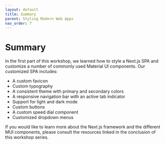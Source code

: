 ```yaml
---
layout: default
title: Summary
parent: Styling Modern Web Apps
nav_order: 7
---
```

# Summary

In the first part of this workshop, we learned how to style a Next.js SPA and customize a number of commonly used Material UI components. Our customized SPA includes:
- A custom favicon
- Custom typography
- A consistent theme with primary and secondary colors
- A responsive navigation bar with an active tab indicator
- Support for light and dark mode
- Custom buttons
- A custom speed dial component
- Customized dropdown menus

If you would like to learn more about the Next.js framework and the different MUI components, please consult the resources linked in the conclusion of this workshop series.